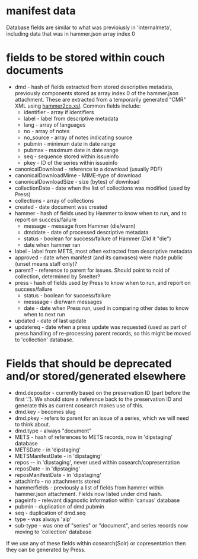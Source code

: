# manifest data

Database fields are similar to what was previoiusly in 'internalmeta', including data that was in hammer.json array index 0


# fields to be stored within couch documents

* dmd - hash of fields extracted from stored descriptive metadata, previously components stored as array index 0 of the hammer.json attachment. These are extracted from a temporarily generated "CMR" XML using [hammer2co.xsl](https://github.com/crkn-rcdr/CIHM-METS-parse/blob/master/lib/CIHM/METS/resource/xsl/hammer2co.xsl).  Common fields include: 
  * identifier - array if identifiers
  * label - label from descriptive metadata
  * lang - array of languages
  * no - array of notes
  * no_source - array of notes indicating source
  * pubmin - minimum date in date range
  * pubmax - maximum date in date range
  * seq - sequence stored within issueinfo
  * pkey - ID of the series within issueinfo
* canonicalDownload - reference to a download (usually PDF)
* canonicalDownloadMime - MIME-type of download
* canonicalDownloadSize - size (bytes) of download
* collectionDate - date when the list of collections was modified (used by Press)
* collections - array of collections
* created - date document was created
* hammer - hash of fields used by Hammer to know when to run, and to report on success/failure
  * message - message from Hammer (die/warn)
  * dmddate - date of processed descriptive metadata
  * status - boolean for success/failure of Hammer (Did it "die")
  * date when hammer ran
* label - label from METS, most often extracted from descriptive metadata
* approved - date when manifest (and its canvases) were made public (unset means staff only)?
* parent? - reference to parent for issues. Should point to noid of collection, determined by Smelter?
* press - hash of fields used by Press to know when to run, and report on success/failure
  * status - boolean for success/failure
  * messsage - die/warn messages
  * date - date when Press run, used in comparing other dates to know when to next run
* updated - date of last update
* updatereq - date when a press update was requested (used as part of press handling of re-processing parent records, so this might be moved to 'collection' database.

# Fields that should be deprecated and/or stored/generated elsewhere

* dmd.depositor - currently based on the preservation ID (part before the first '.').  We should store a reference back to the preservation ID and generate this as current cosearch makes use of this.
* dmd.key - becomes slug
* dmd.pkey - refers to parent for an issue of a series, which we will need to think about.
* dmd.type - always "document"
* METS - hash of references to METS records, now in 'dipstaging' database
* METSDate - in 'dipstaging'
* METSManifestDate - in 'dipstaging'
* repos -- in 'dipstaging', never used within cosearch/copresentation
* reposDate - in 'dipstaging'
* reposManifestDate - in 'dipstaging'
* attachInfo - no attachments stored
* hammerfields - previously a list of fields from hammer within hammer.json attachment.  Fields now listed under dmd hash.
* pageinfo - relevant diagnostic information within 'canvas' database
* pubmin - duplication of dmd.pubmin
* seq - duplication of dmd.seq
* type - was always 'aip'
* sub-type - was one of "series" or "document", and series records now moving to 'collection' database


If we use any of these fields within cosearch(Solr) or copresentation then they can be generated by Press.
